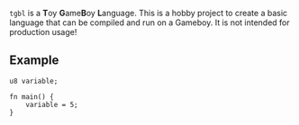 `tgbl` is a **T**oy **G**ame**B**oy **L**anguage. This is a hobby project to create a basic language that can be compiled and run on a Gameboy. It is not intended for production usage!

## Example

```
u8 variable;

fn main() {
    variable = 5;
}
```